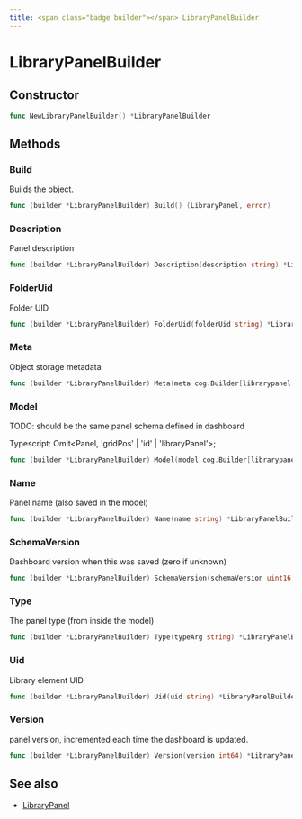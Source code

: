 ```yaml
---
title: <span class="badge builder"></span> LibraryPanelBuilder
---
```

# <span class="badge builder"></span> LibraryPanelBuilder

## Constructor

```go
func NewLibraryPanelBuilder() *LibraryPanelBuilder
```
## Methods

### <span class="badge object-method"></span> Build

Builds the object.

```go
func (builder *LibraryPanelBuilder) Build() (LibraryPanel, error)
```

### <span class="badge object-method"></span> Description

Panel description

```go
func (builder *LibraryPanelBuilder) Description(description string) *LibraryPanelBuilder
```

### <span class="badge object-method"></span> FolderUid

Folder UID

```go
func (builder *LibraryPanelBuilder) FolderUid(folderUid string) *LibraryPanelBuilder
```

### <span class="badge object-method"></span> Meta

Object storage metadata

```go
func (builder *LibraryPanelBuilder) Meta(meta cog.Builder[librarypanel.LibraryElementDTOMeta]) *LibraryPanelBuilder
```

### <span class="badge object-method"></span> Model

TODO: should be the same panel schema defined in dashboard

Typescript: Omit<Panel, 'gridPos' | 'id' | 'libraryPanel'>;

```go
func (builder *LibraryPanelBuilder) Model(model cog.Builder[librarypanel.LibrarypanelLibraryPanelModel]) *LibraryPanelBuilder
```

### <span class="badge object-method"></span> Name

Panel name (also saved in the model)

```go
func (builder *LibraryPanelBuilder) Name(name string) *LibraryPanelBuilder
```

### <span class="badge object-method"></span> SchemaVersion

Dashboard version when this was saved (zero if unknown)

```go
func (builder *LibraryPanelBuilder) SchemaVersion(schemaVersion uint16) *LibraryPanelBuilder
```

### <span class="badge object-method"></span> Type

The panel type (from inside the model)

```go
func (builder *LibraryPanelBuilder) Type(typeArg string) *LibraryPanelBuilder
```

### <span class="badge object-method"></span> Uid

Library element UID

```go
func (builder *LibraryPanelBuilder) Uid(uid string) *LibraryPanelBuilder
```

### <span class="badge object-method"></span> Version

panel version, incremented each time the dashboard is updated.

```go
func (builder *LibraryPanelBuilder) Version(version int64) *LibraryPanelBuilder
```

## See also

 * <span class="badge object-type-struct"></span> [LibraryPanel](./object-LibraryPanel.md)
